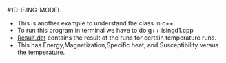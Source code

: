 #1D-ISING-MODEL
+ This is another example to understand the class in c++.
+ To run this program in terminal we have to do g++ isingd1.cpp 
+ [Result.dat](result.dat) contains the result of the runs for certain temperature runs.
+ This has Energy,Magnetization,Specific heat, and Susceptibility versus the temperature. 

